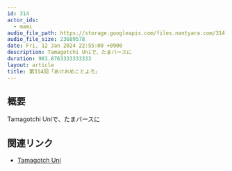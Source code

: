 ```yaml
---
id: 314
actor_ids:
  - mami
audio_file_path: https://storage.googleapis.com/files.nantyara.com/314.mp3
audio_file_size: 23689578
date: Fri, 12 Jan 2024 22:55:00 +0900
description: Tamagotchi Uniで、たまバースに
duration: 983.8763333333333
layout: article
title: 第314回「あけおめことよろ」
---
```

## 概要

Tamagotchi Uniで、たまバースに

## 関連リンク

* [Tamagotch Uni](https://tamagotchi-official.com/jp/series/uni/)
